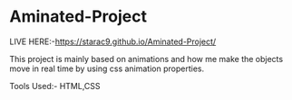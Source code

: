 # Aminated-Project

LIVE HERE:-https://starac9.github.io/Aminated-Project/

This project is mainly based on animations and how me make the objects move in real time by using css animation properties.

Tools Used:- HTML,CSS
